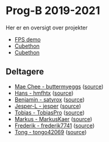 # Prog-B 2019-2021

Her er en oversigt over projekter

- [FPS demo](unity/fps-demo/)
- [Cubethon](unity/brakeys-game-tutorial/web/)
- [Cubethon](unity/bunny-climbing/)

## Deltagere

- [Mae Chee - buttermyeggs](https://buttermyeggs.github.io "Mae Chee")
    ([source](https://github.com/buttermyeggs/buttermyeggs.github.io))
- [Hans - hmfhtx](https://hmfhtx.github.io "Hans") 
    ([source](https://github.com/hmfhtx/hmfhtx.github.io))
- [Benjamin - satyrox](https://satyrox.github.io "Benjamin")
    ([source](https://github.com/satyrox/satyrox.github.io))
- [Jesper-L - jesper](https://jesper-l.github.io "Jesper")
    ([source](https://github.com/jesper-l/jesper-l.github.io))
- [Tobias - TobiasPro](https://TobiasPro.github.io "Tobias B")
    ([source](https://github.com/TobiasPro/TobiasPro.github.io))
- [Markus - MarkusKaer](https://markuskaer.github.io "Markus")
    ([source](https://github.com/markuskaer/markuskaer.github.io))
- [Frederik - frederik7741](https://frederik7741.github.io "Frederik")
    ([source](https://github.com/frederik7741/frederik7741.github.io))
- [Tong - tongo42069](https://tongo42069.github.io "Tong")
    ([source](https://github.com/tongo42069/tongo42069.github.io))
